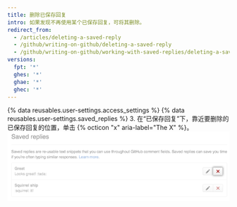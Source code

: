 ```yaml
---
title: 删除已保存回复
intro: 如果发现不再使用某个已保存回复，可将其删除。
redirect_from:
  - /articles/deleting-a-saved-reply
  - /github/writing-on-github/deleting-a-saved-reply
  - /github/writing-on-github/working-with-saved-replies/deleting-a-saved-reply
versions:
  fpt: '*'
  ghes: '*'
  ghae: '*'
  ghec: '*'
---
```


{% data reusables.user-settings.access_settings %}
{% data reusables.user-settings.saved_replies %}
3. 在“已保存回复”下，靠近要删除的已保存回复的位置，单击 {% octicon "x" aria-label="The X" %}。  
   ![删除已保存回复](/assets/images/help/settings/saved-replies-delete-existing.png)
